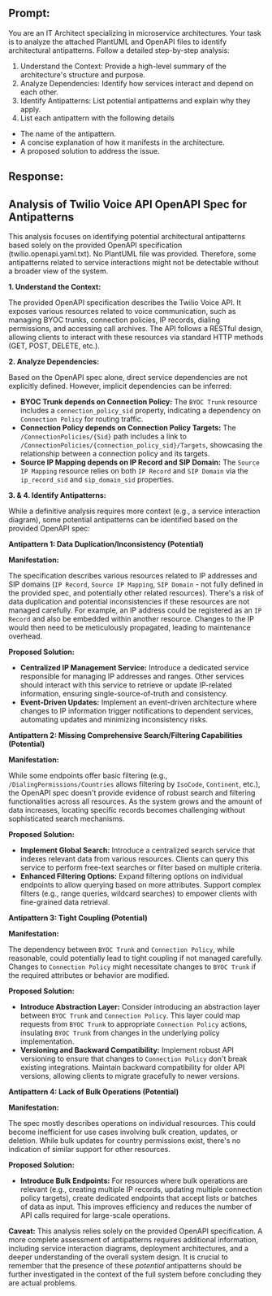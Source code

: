 ## Prompt:
You are an IT Architect specializing in microservice architectures. Your task is to analyze the attached PlantUML and OpenAPI files to identify architectural antipatterns. 
Follow a detailed step-by-step analysis:

1. Understand the Context: Provide a high-level summary of the architecture's structure and purpose.
2. Analyze Dependencies: Identify how services interact and depend on each other.
3. Identify Antipatterns: List potential antipatterns and explain why they apply.
4. List each antipattern with the following details
 * The name of the antipattern.
 * A concise explanation of how it manifests in the architecture.
 * A proposed solution to address the issue.

## Response:
## Analysis of Twilio Voice API OpenAPI Spec for Antipatterns

This analysis focuses on identifying potential architectural antipatterns based solely on the provided OpenAPI specification (twilio.openapi.yaml.txt).  No PlantUML file was provided.  Therefore, some antipatterns related to service interactions might not be detectable without a broader view of the system.

**1. Understand the Context:**

The provided OpenAPI specification describes the Twilio Voice API. It exposes various resources related to voice communication, such as managing BYOC trunks, connection policies, IP records, dialing permissions, and accessing call archives. The API follows a RESTful design, allowing clients to interact with these resources via standard HTTP methods (GET, POST, DELETE, etc.).

**2. Analyze Dependencies:**

Based on the OpenAPI spec alone, direct service dependencies are not explicitly defined. However, implicit dependencies can be inferred:

* **BYOC Trunk depends on Connection Policy:** The `BYOC Trunk` resource includes a `connection_policy_sid` property, indicating a dependency on `Connection Policy` for routing traffic.
* **Connection Policy depends on Connection Policy Targets:** The `/ConnectionPolicies/{Sid}` path includes a link to `/ConnectionPolicies/{connection_policy_sid}/Targets`, showcasing the relationship between a connection policy and its targets.
* **Source IP Mapping depends on IP Record and SIP Domain:** The `Source IP Mapping` resource relies on both `IP Record` and `SIP Domain` via the `ip_record_sid` and `sip_domain_sid` properties.


**3. & 4. Identify Antipatterns:**

While a definitive analysis requires more context (e.g., a service interaction diagram), some potential antipatterns can be identified based on the provided OpenAPI spec:

**Antipattern 1: Data Duplication/Inconsistency (Potential)**

**Manifestation:**

The specification describes various resources related to IP addresses and SIP domains (`IP Record`, `Source IP Mapping`, `SIP Domain` - not fully defined in the provided spec, and potentially other related resources). There's a risk of data duplication and potential inconsistencies if these resources are not managed carefully. For example, an IP address could be registered as an `IP Record` and also be embedded within another resource.  Changes to the IP would then need to be meticulously propagated, leading to maintenance overhead.

**Proposed Solution:**

* **Centralized IP Management Service:** Introduce a dedicated service responsible for managing IP addresses and ranges. Other services should interact with this service to retrieve or update IP-related information, ensuring single-source-of-truth and consistency.
* **Event-Driven Updates:** Implement an event-driven architecture where changes to IP information trigger notifications to dependent services, automating updates and minimizing inconsistency risks.

**Antipattern 2: Missing Comprehensive Search/Filtering Capabilities (Potential)**

**Manifestation:**

While some endpoints offer basic filtering (e.g., `/DialingPermissions/Countries` allows filtering by `IsoCode`, `Continent`, etc.), the OpenAPI spec doesn't provide evidence of robust search and filtering functionalities across all resources.  As the system grows and the amount of data increases, locating specific records becomes challenging without sophisticated search mechanisms.


**Proposed Solution:**

* **Implement Global Search:** Introduce a centralized search service that indexes relevant data from various resources. Clients can query this service to perform free-text searches or filter based on multiple criteria.
* **Enhanced Filtering Options:** Expand filtering options on individual endpoints to allow querying based on more attributes. Support complex filters (e.g., range queries, wildcard searches) to empower clients with fine-grained data retrieval.


**Antipattern 3: Tight Coupling (Potential)**

**Manifestation:**

The dependency between `BYOC Trunk` and `Connection Policy`, while reasonable, could potentially lead to tight coupling if not managed carefully.  Changes to `Connection Policy` might necessitate changes to `BYOC Trunk` if the required attributes or behavior are modified.


**Proposed Solution:**

* **Introduce Abstraction Layer:**  Consider introducing an abstraction layer between `BYOC Trunk` and `Connection Policy`. This layer could map requests from `BYOC Trunk` to appropriate `Connection Policy` actions, insulating `BYOC Trunk` from changes in the underlying policy implementation. 
* **Versioning and Backward Compatibility:** Implement robust API versioning to ensure that changes to `Connection Policy` don't break existing integrations. Maintain backward compatibility for older API versions, allowing clients to migrate gracefully to newer versions.


**Antipattern 4: Lack of Bulk Operations (Potential)**

**Manifestation:**

The spec mostly describes operations on individual resources.  This could become inefficient for use cases involving bulk creation, updates, or deletion. While bulk updates for country permissions exist, there's no indication of similar support for other resources.


**Proposed Solution:**


* **Introduce Bulk Endpoints:** For resources where bulk operations are relevant (e.g., creating multiple IP records, updating multiple connection policy targets), create dedicated endpoints that accept lists or batches of data as input. This improves efficiency and reduces the number of API calls required for large-scale operations.



**Caveat:**  This analysis relies solely on the provided OpenAPI specification. A more complete assessment of antipatterns requires additional information, including service interaction diagrams, deployment architectures, and a deeper understanding of the overall system design.  It is crucial to remember that the presence of these *potential* antipatterns should be further investigated in the context of the full system before concluding they are actual problems.
